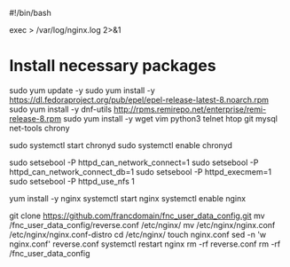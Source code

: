 #!/bin/bash

exec > /var/log/nginx.log 2>&1

# Install necessary packages
sudo yum update -y
sudo yum install -y https://dl.fedoraproject.org/pub/epel/epel-release-latest-8.noarch.rpm
sudo yum install -y dnf-utils http://rpms.remirepo.net/enterprise/remi-release-8.rpm
sudo yum install -y wget vim python3 telnet htop git mysql net-tools chrony

sudo systemctl start chronyd
sudo systemctl enable chronyd

sudo setsebool -P httpd_can_network_connect=1
sudo setsebool -P httpd_can_network_connect_db=1
sudo setsebool -P httpd_execmem=1
sudo setsebool -P httpd_use_nfs 1

yum install -y nginx
systemctl start nginx
systemctl enable nginx

git clone https://github.com/francdomain/fnc_user_data_config.git
mv /fnc_user_data_config/reverse.conf /etc/nginx/
mv /etc/nginx/nginx.conf /etc/nginx/nginx.conf-distro
cd /etc/nginx/
touch nginx.conf
sed -n 'w nginx.conf' reverse.conf
systemctl restart nginx
rm -rf reverse.conf
rm -rf /fnc_user_data_config

